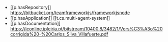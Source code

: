 


- [[p.hasRepository]] https://bitbucket.org/teamframeworkjs/frameworkjsnode
- [[p.hasApplication]] [[t.cs.multi-agent-system]]
- [[p.hasDocumentation]] https://iconline.ipleiria.pt/bitstream/10400.8/3482/1/Vers%C3%A3o%20corrigida%20-%20Carlos_Silva_Villafuerte.pdf
